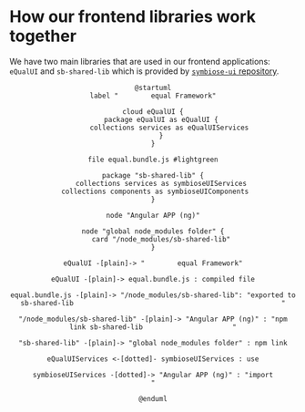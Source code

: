 # How our frontend libraries work together

We have two main libraries that are used in our frontend applications: `eQualUI` and `sb-shared-lib` which is provided by [`symbiose-ui` repository](https://github.com/yesbabylon/symbiose-ui/tree/dev-2.0). 

<div style="text-align: center;">

```plantuml
@startuml
label "        equal Framework"

cloud eQualUI {
    package eQualUI as eQualUI {
        collections services as eQualUIServices
    }
}

file equal.bundle.js #lightgreen

package "sb-shared-lib" {
    collections services as symbioseUIServices
    collections components as symbioseUIComponents   
}

node "Angular APP (ng)"

node "global node_modules folder" {
    card "/node_modules/sb-shared-lib"
}

eQualUI -[plain]-> "        equal Framework"

eQualUI -[plain]-> equal.bundle.js : compiled file

equal.bundle.js -[plain]-> "/node_modules/sb-shared-lib": "exported to sb-shared-lib                                                   "

"/node_modules/sb-shared-lib" -[plain]-> "Angular APP (ng)" : "npm link sb-shared-lib                      "

"sb-shared-lib" -[plain]-> "global node_modules folder" : npm link

eQualUIServices <-[dotted]- symbioseUIServices : use

symbioseUIServices -[dotted]-> "Angular APP (ng)" : "import                "

@enduml
```

</div>